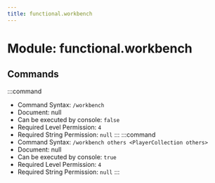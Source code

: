 ```yaml
---
title: functional.workbench
---
```



# Module: functional.workbench

## Commands
:::command
- Command Syntax: `/workbench`
- Document: null
- Can be executed by console: `false`
- Required Level Permission: `4`
- Required String Permission: `null`
:::
:::command
- Command Syntax: `/workbench others <PlayerCollection others>`
- Document: null
- Can be executed by console: `true`
- Required Level Permission: `4`
- Required String Permission: `null`
:::
